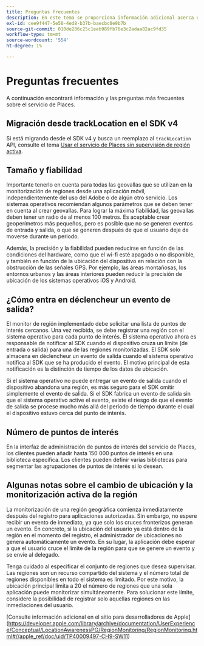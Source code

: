 ```yaml
---
title: Preguntas frecuentes
description: En este tema se proporciona información adicional acerca de algunas preguntas más frecuentes.
exl-id: cee9f447-5e50-4ed8-b37b-baecbc0e9b7b
source-git-commit: 010de286c25c1eeb989fb76e3c2adaa82ac9fd35
workflow-type: tm+mt
source-wordcount: '554'
ht-degree: 1%

---
```


# Preguntas frecuentes

A continuación encontrará información y las preguntas más frecuentes sobre el servicio de Places.

## Migración desde trackLocation en el SDK v4

Si está migrando desde el SDK v4 y busca un reemplazo al `trackLocation` API, consulte el tema [Usar el servicio de Places sin supervisión de región activa](use-places-without-active-monitoring.md).

## Tamaño y fiabilidad

Importante tenerlo en cuenta para todas las geovallas que se utilizan en la monitorización de regiones desde una aplicación móvil, independientemente del uso del Adobe o de algún otro servicio. Los sistemas operativos recomiendan algunos parámetros que se deben tener en cuenta al crear geovallas. Para lograr la máxima fiabilidad, las geovallas deben tener un radio de al menos 100 metros. Es aceptable crear geoperímetros más pequeños, pero es posible que no se generen eventos de entrada y salida, o que se generen después de que el usuario deje de moverse durante un periodo.

Además, la precisión y la fiabilidad pueden reducirse en función de las condiciones del hardware, como que el wi-fi esté apagado o no disponible, y también en función de la ubicación del dispositivo en relación con la obstrucción de las señales GPS. Por ejemplo, las áreas montañosas, los entornos urbanos y las áreas interiores pueden reducir la precisión de ubicación de los sistemas operativos iOS y Android.

## ¿Cómo entra en déclencheur un evento de salida?

El monitor de región implementado debe solicitar una lista de puntos de interés cercanos. Una vez recibida, se debe registrar una región con el sistema operativo para cada punto de interés. El sistema operativo ahora es responsable de notificar al SDK cuando el dispositivo cruza un límite (de entrada o salida) para una de las regiones monitorizadas. El SDK solo almacena en déclencheur un evento de salida cuando el sistema operativo notifica al SDK que se ha producido el evento. El motivo principal de esta notificación es la distinción de tiempo de los datos de ubicación.

Si el sistema operativo no puede entregar un evento de salida cuando el dispositivo abandona una región, es más seguro para el SDK omitir simplemente el evento de salida. Si el SDK fabrica un evento de salida sin que el sistema operativo active el evento, existe el riesgo de que el evento de salida se procese mucho más allá del período de tiempo durante el cual el dispositivo estuvo cerca del punto de interés.

## Número de puntos de interés

En la interfaz de administración de puntos de interés del servicio de Places, los clientes pueden añadir hasta 150 000 puntos de interés en una biblioteca específica. Los clientes pueden definir varias bibliotecas para segmentar las agrupaciones de puntos de interés si lo desean.

## Algunas notas sobre el cambio de ubicación y la monitorización activa de la región

La monitorización de una región geográfica comienza inmediatamente después del registro para aplicaciones autorizadas. Sin embargo, no espere recibir un evento de inmediato, ya que solo los cruces fronterizos generan un evento. En concreto, si la ubicación del usuario ya está dentro de la región en el momento del registro, el administrador de ubicaciones no genera automáticamente un evento. En su lugar, la aplicación debe esperar a que el usuario cruce el límite de la región para que se genere un evento y se envíe al delegado.

Tenga cuidado al especificar el conjunto de regiones que desea supervisar. Las regiones son un recurso compartido del sistema y el número total de regiones disponibles en todo el sistema es limitado. Por este motivo, la ubicación principal limita a 20 el número de regiones que una sola aplicación puede monitorizar simultáneamente. Para solucionar este límite, considere la posibilidad de registrar solo aquellas regiones en las inmediaciones del usuario.

[Consulte información adicional en el sitio para desarrolladores de Apple] (https://developer.apple.com/library/archive/documentation/UserExperience/Conceptual/LocationAwarenessPG/RegionMonitoring/RegionMonitoring.html#//apple_ref/doc/uid/TP40009497-CH9-SW11)
